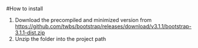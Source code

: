 #How to install
1) Download the precompiled and minimized version from https://github.com/twbs/bootstrap/releases/download/v3.1.1/bootstrap-3.1.1-dist.zip
2) Unzip the folder into the project path

